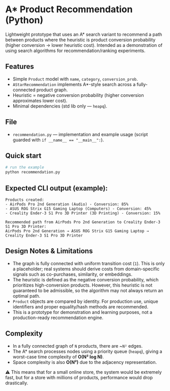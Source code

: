 # A* Product Recommendation (Python)

Lightweight prototype that uses an A* search variant to recommend a path between products where the heuristic is product conversion probability (higher conversion → lower heuristic cost). Intended as a demonstration of using search algorithms for recommendation/ranking experiments.

## Features
- Simple `Product` model with `name`, `category`, `conversion_prob`.
- `AStarRecommendation` implements A*-style search across a fully-connected product graph.
- Heuristic = negative conversion probability (higher conversion approximates lower cost).
- Minimal dependencies (std lib only — `heapq`).

## File
- `recommendation.py` — implementation and example usage (script guarded with `if __name__ == "__main__":`).

## Quick start

```bash
# run the example
python recommendation.py
```
## Expected CLI output (example):

```
Products created:
- AirPods Pro 2nd Generation (Audio) - Conversion: 85%
- ASUS ROG Strix G15 Gaming Laptop (Computers) - Conversion: 45%
- Creality Ender-3 S1 Pro 3D Printer (3D Printing) - Conversion: 15%

Recommended path from AirPods Pro 2nd Generation to Creality Ender-3 S1 Pro 3D Printer:
AirPods Pro 2nd Generation → ASUS ROG Strix G15 Gaming Laptop → Creality Ender-3 S1 Pro 3D Printer
```

## Design Notes & Limitations

- The graph is fully connected with uniform transition cost (`1`). This is only a placeholder; real systems should derive costs from domain-specific signals such as co-purchases, similarity, or embeddings.
- The heuristic is defined as the negative conversion probability, which prioritizes high-conversion products. However, this heuristic is not guaranteed to be admissible, so the algorithm may not always return an optimal path.
- `Product` objects are compared by identity. For production use, unique identifiers and proper equality/hash methods are recommended.
- This is a prototype for demonstration and learning purposes, not a production-ready recommendation engine.

## Complexity

- In a fully connected graph of `N` products, there are \~`N²` edges.
- The A\* search processes nodes using a priority queue (`heapq`), giving a worst-case time complexity of **O(N² log N)**.
- Space complexity is also **O(N²)** due to the adjacency representation.

⚠️ This means that for a small online store, the system would be extremely fast, but for a store with millions of products, performance would drop drastically.
